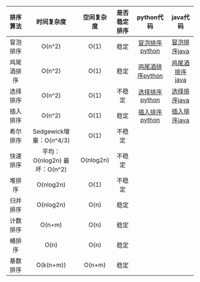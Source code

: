 |   排序算法   |   时间复杂度   |   空间复杂度   |   是否稳定排序  |   python代码   |   java代码   |
| :----: | :----: | :----: | :----: | :----: |   :----:   |
|   冒泡排序   |   O(n^2)   |   O(1)   |  稳定   |   [冒泡排序python](https://gitee.com/wjhzy/BrainBurningRecord/blob/main/%E6%8E%92%E5%BA%8F/version_python/%E5%86%92%E6%B3%A1%E6%8E%92%E5%BA%8F.py)   |   [冒泡排序java](https://gitee.com/wjhzy/BrainBurningRecord/blob/main/%E6%8E%92%E5%BA%8F/version_java/MaoPaoSort.java)   |
|   鸡尾酒排序   |   O(n^2)   |   O(1)   |  稳定   |   [鸡尾酒排序python](https://gitee.com/wjhzy/BrainBurningRecord/blob/main/%E6%8E%92%E5%BA%8F/version_python/%E9%B8%A1%E5%B0%BE%E9%85%92%E6%8E%92%E5%BA%8F.py)   |   [鸡尾酒排序java](https://gitee.com/wjhzy/BrainBurningRecord/blob/main/%E6%8E%92%E5%BA%8F/version_java/JiWeiJiuSort.java)   |
|   选择排序   |   O(n^2)   |   O(1)   |  不稳定   |   [选择排序python](https://gitee.com/wjhzy/BrainBurningRecord/blob/main/%E6%8E%92%E5%BA%8F/version_python/%E9%80%89%E6%8B%A9%E6%8E%92%E5%BA%8F.py)   |   [选择排序java](https://gitee.com/wjhzy/BrainBurningRecord/blob/main/%E6%8E%92%E5%BA%8F/version_java/XuanZeSort.java)   |
|   插入排序   |   O(n^2)   |   O(1)   |  稳定   |   [插入排序python](https://gitee.com/wjhzy/BrainBurningRecord/blob/main/%E6%8E%92%E5%BA%8F/version_python/%E6%8F%92%E5%85%A5%E6%8E%92%E5%BA%8F.py)   |   [插入排序java](https://gitee.com/wjhzy/BrainBurningRecord/blob/main/%E6%8E%92%E5%BA%8F/version_java/ChaRuSort.java)   |
|   希尔排序   |   Sedgewick增量：O(n^4/3)   |   O(1)   |  不稳定   |      |      |
|   快速排序   |   平均：O(nlog2n)  最坏：O(n^2)   |   O(nlog2n)   |   不稳定   |      |      |
|   堆排序   |   O(nlog2n)   |   O(1)   |  不稳定   |      |      |
|   归并排序   |   O(nlog2n)   |   O(n)   |   稳定   |      |      |
|   计数排序   |   O(n+m)   |   O(n)   |   稳定   |      |      |
|   桶排序   |   O(n)   |   O(n)   |   稳定   |      |      |
|   基数排序   |   O(k(n+m))   |   O(n+m)   |   稳定   |      |      |